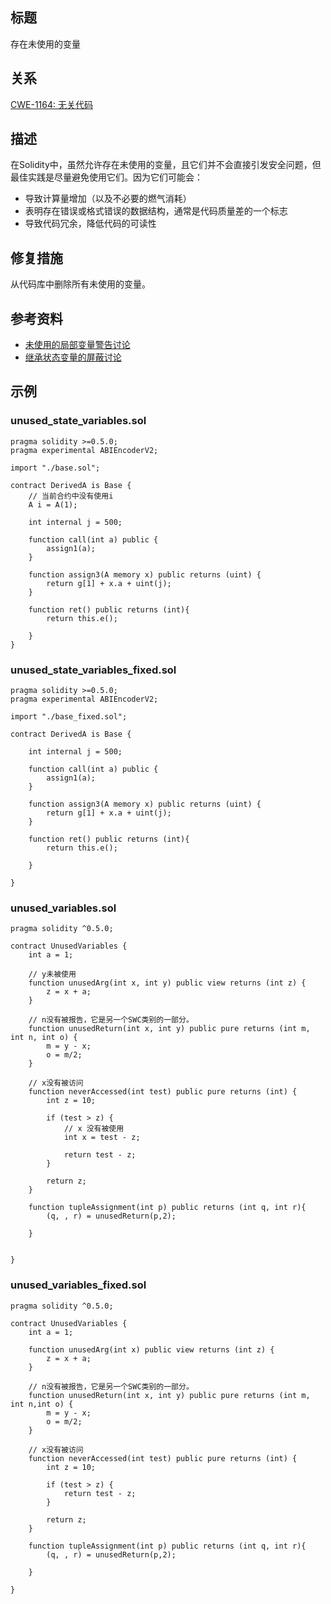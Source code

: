## 标题
存在未使用的变量

## 关系
[CWE-1164: 无关代码](https://cwe.mitre.org/data/definitions/1164.html)

## 描述
在Solidity中，虽然允许存在未使用的变量，且它们并不会直接引发安全问题，但最佳实践是尽量避免使用它们。因为它们可能会：

* 导致计算量增加（以及不必要的燃气消耗）
* 表明存在错误或格式错误的数据结构，通常是代码质量差的一个标志
* 导致代码冗余，降低代码的可读性
## 修复措施
从代码库中删除所有未使用的变量。

## 参考资料
* [未使用的局部变量警告讨论](https://github.com/ethereum/solidity/issues/718)
* [继承状态变量的屏蔽讨论](https://github.com/ethereum/solidity/issues/2563)

## 示例

### unused_state_variables.sol
```solidity
pragma solidity >=0.5.0;
pragma experimental ABIEncoderV2;

import "./base.sol";

contract DerivedA is Base {
    // 当前合约中没有使用i
    A i = A(1);

    int internal j = 500;

    function call(int a) public {
        assign1(a);
    }

    function assign3(A memory x) public returns (uint) {
        return g[1] + x.a + uint(j);
    }

    function ret() public returns (int){
        return this.e();

    }
}
```

### unused_state_variables_fixed.sol
```solidity
pragma solidity >=0.5.0;
pragma experimental ABIEncoderV2;

import "./base_fixed.sol";

contract DerivedA is Base {

    int internal j = 500;

    function call(int a) public {
        assign1(a);
    }

    function assign3(A memory x) public returns (uint) {
        return g[1] + x.a + uint(j);
    }

    function ret() public returns (int){
        return this.e();

    }

}
```

### unused_variables.sol
```solidity
pragma solidity ^0.5.0;

contract UnusedVariables {
    int a = 1;

    // y未被使用
    function unusedArg(int x, int y) public view returns (int z) {
        z = x + a;  
    }

    // n没有被报告，它是另一个SWC类别的一部分。
    function unusedReturn(int x, int y) public pure returns (int m, int n, int o) {
        m = y - x;
        o = m/2;
    }

    // x没有被访问
    function neverAccessed(int test) public pure returns (int) {
        int z = 10;

        if (test > z) {
            // x 没有被使用
            int x = test - z;

            return test - z;
        }

        return z;
    }

    function tupleAssignment(int p) public returns (int q, int r){
        (q, , r) = unusedReturn(p,2);

    }


}
```

### unused_variables_fixed.sol
```solidity
pragma solidity ^0.5.0;

contract UnusedVariables {
    int a = 1;

    function unusedArg(int x) public view returns (int z) {
        z = x + a;  
    }

    // n没有被报告，它是另一个SWC类别的一部分。
    function unusedReturn(int x, int y) public pure returns (int m, int n,int o) {
        m = y - x;
        o = m/2;
    }

    // x没有被访问
    function neverAccessed(int test) public pure returns (int) {
        int z = 10;

        if (test > z) {
            return test - z;
        }

        return z;
    }

    function tupleAssignment(int p) public returns (int q, int r){
        (q, , r) = unusedReturn(p,2);

    }

}
```